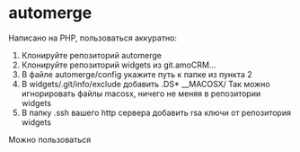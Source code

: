 # automerge

Написано на PHP, пользоваться аккуратно:
1) Клонируйте репозиторий automerge
2) Клонируйте репозиторий widgets из git.amoCRM...
3) В файле automerge/config укажите путь к папке из пункта 2
4) В widgets/.git/info/exclude добавить
  .DS*
  __MACOSX/
Так можно игнорировать файлы macosx, ничего не меняя в репозитории widgets
5) В папку .ssh вашего http сервера добавить rsa ключи от репозитория widgets

Можно пользоваться
